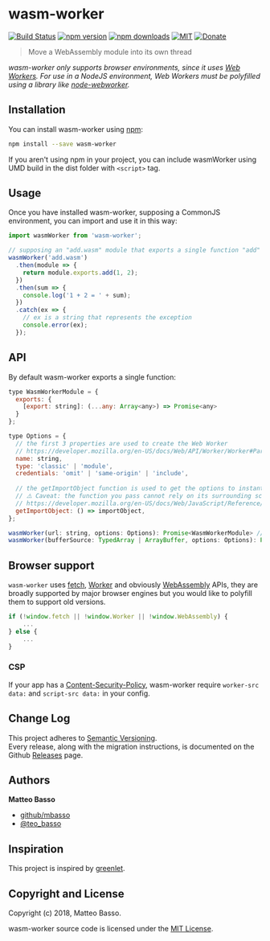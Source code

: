 # wasm-worker

[![Build Status](https://travis-ci.org/mbasso/wasm-worker.svg?branch=master)](https://travis-ci.org/mbasso/wasm-worker)
[![npm version](https://img.shields.io/npm/v/wasm-worker.svg)](https://www.npmjs.com/package/wasm-worker)
[![npm downloads](https://img.shields.io/npm/dm/wasm-worker.svg?maxAge=2592000)](https://www.npmjs.com/package/wasm-worker)
[![MIT](https://img.shields.io/npm/l/wasm-worker.svg)](https://github.com/mbasso/wasm-worker/blob/master/LICENSE.md)
[![Donate](https://img.shields.io/badge/Donate-PayPal-green.svg)](https://paypal.me/BassoMatteo)

> Move a WebAssembly module into its own thread


_wasm-worker only supports browser environments, since it uses [Web Workers](https://developer.mozilla.org/en-US/docs/Web/API/Web_Workers_API/Using_web_workers). For use in a NodeJS environment, Web Workers must be polyfilled using a library like [node-webworker](https://github.com/pgriess/node-webworker)._

## Installation

You can install wasm-worker using [npm](https://www.npmjs.com/package/wasm-worker):

```bash
npm install --save wasm-worker
```

If you aren't using npm in your project, you can include wasmWorker using UMD build in the dist folder with `<script>` tag.

## Usage

Once you have installed wasm-worker, supposing a CommonJS environment, you can import and use it in this way:

```js
import wasmWorker from 'wasm-worker';

// supposing an "add.wasm" module that exports a single function "add"
wasmWorker('add.wasm')
  .then(module => {
    return module.exports.add(1, 2);
  })
  .then(sum => {
    console.log('1 + 2 = ' + sum);
  })
  .catch(ex => {
    // ex is a string that represents the exception
    console.error(ex);
  });
```

## API

By default wasm-worker exports a single function:

```js
type WasmWorkerModule = {
  exports: {
    [export: string]: (...any: Array<any>) => Promise<any>
  }
};

type Options = {
  // the first 3 properties are used to create the Web Worker
  // https://developer.mozilla.org/en-US/docs/Web/API/Worker/Worker#Parameters
  name: string,
  type: 'classic' | 'module',
  credentials: 'omit' | 'same-origin' | 'include',
  
  // the getImportObject function is used to get the options to instantiate the WebAssembly Module
  // ⚠️ Caveat: the function you pass cannot rely on its surrounding scope, since it is executed in an isolated context.
  // https://developer.mozilla.org/en-US/docs/Web/JavaScript/Reference/Global_Objects/WebAssembly/instantiate#Primary_overload_%E2%80%94_taking_wasm_binary_code
  getImportObject: () => importObject,
};

wasmWorker(url: string, options: Options): Promise<WasmWorkerModule> // browser only
wasmWorker(bufferSource: TypedArray | ArrayBuffer, options: Options): Promise<WasmWorkerModule>
```

## Browser support

`wasm-worker` uses [fetch](https://developer.mozilla.org/it/docs/Web/API/Fetch_API), [Worker](https://developer.mozilla.org/en-US/docs/Web/API/Web_Workers_API) and obviously [WebAssembly](https://developer.mozilla.org/en-US/docs/Web/JavaScript/Reference/Global_Objects/WebAssembly) APIs, they are broadly supported by major browser engines but you would like to polyfill them to support old versions.

```js
if (!window.fetch || !window.Worker || !window.WebAssembly) {
    ...
} else {
    ...
}
```

### CSP

If your app has a [Content-Security-Policy](https://developer.mozilla.org/en-US/docs/Web/HTTP/Headers/Content-Security-Policy),
wasm-worker require `worker-src data:` and `script-src data:` in your config.

## Change Log

This project adheres to [Semantic Versioning](http://semver.org/).  
Every release, along with the migration instructions, is documented on the Github [Releases](https://github.com/mbasso/wasm-worker/releases) page.

## Authors
**Matteo Basso**
- [github/mbasso](https://github.com/mbasso)
- [@teo_basso](https://twitter.com/teo_basso)

## Inspiration

This project is inspired by [greenlet](https://github.com/developit/greenlet).

## Copyright and License
Copyright (c) 2018, Matteo Basso.

wasm-worker source code is licensed under the [MIT License](https://github.com/mbasso/wasm-worker/blob/master/LICENSE.md).

